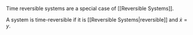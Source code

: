 Time reversible systems are a special case of [[Reversible Systems]].

A system is time-reversible if it is [[Reversible Systems|reversible]] and $\dot x = y$.